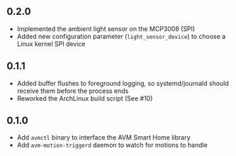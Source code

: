 ## 0.2.0

* Implemented the ambient light sensor on the MCP3008 (SPI)
* Added new configuration parameter (`light_sensor_device`) to choose a Linux kernel SPI device

## 0.1.1

* Added buffer flushes to foreground logging, so systemd/journald should receive them before the process ends
* Reworked the ArchLinux build script (See #10)

## 0.1.0

* Add `avmctl` binary to interface the AVM Smart Home library
* Add `avm-motion-triggerd` daemon to watch for motions to handle
